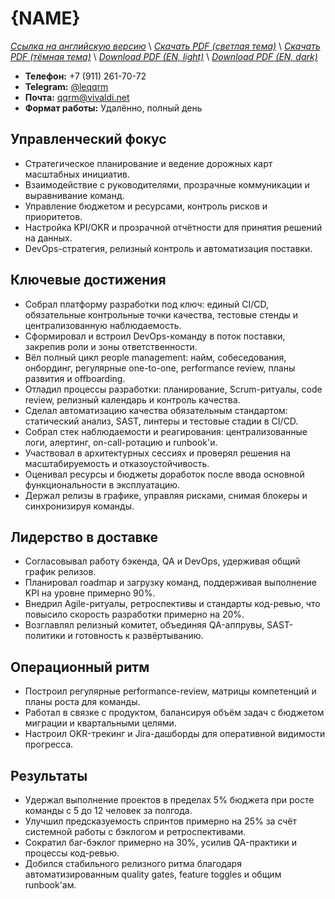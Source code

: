 # {NAME}
*[Ссылка на английскую версию](../en/RESUME_EM.MD)* \\
*[Скачать PDF (светлая тема)](https://qqrm.github.io/CV/Belyakov_em_ru_light.pdf)* \\
*[Скачать PDF (тёмная тема)](https://qqrm.github.io/CV/Belyakov_em_ru_dark.pdf)* \\
*[Download PDF (EN, light)](https://qqrm.github.io/CV/Belyakov_em_en_light.pdf)* \\
*[Download PDF (EN, dark)](https://qqrm.github.io/CV/Belyakov_em_en_dark.pdf)*

- **Телефон:** +7 (911) 261-70-72
- **Telegram:** [@leqqrm](https://t.me/leqqrm)
- **Почта:** [qqrm@vivaldi.net](mailto:qqrm@vivaldi.net)
- **Формат работы:** Удалённо, полный день

## Управленческий фокус
- Стратегическое планирование и ведение дорожных карт масштабных инициатив.
- Взаимодействие с руководителями, прозрачные коммуникации и выравнивание команд.
- Управление бюджетом и ресурсами, контроль рисков и приоритетов.
- Настройка KPI/OKR и прозрачной отчётности для принятия решений на данных.
- DevOps-стратегия, релизный контроль и автоматизация поставки.

## Ключевые достижения
- Собрал платформу разработки под ключ: единый CI/CD, обязательные контрольные точки качества, тестовые стенды и централизованную наблюдаемость.
- Сформировал и встроил DevOps-команду в поток поставки, закрепив роли и зоны ответственности.
- Вёл полный цикл people management: найм, собеседования, онбординг, регулярные one-to-one, performance review, планы развития и offboarding.
- Отладил процессы разработки: планирование, Scrum-ритуалы, code review, релизный календарь и контроль качества.
- Сделал автоматизацию качества обязательным стандартом: статический анализ, SAST, линтеры и тестовые стадии в CI/CD.
- Собрал стек наблюдаемости и реагирования: централизованные логи, алертинг, on-call-ротацию и runbook'и.
- Участвовал в архитектурных сессиях и проверял решения на масштабируемость и отказоустойчивость.
- Оценивал ресурсы и бюджеты доработок после ввода основной функциональности в эксплуатацию.
- Держал релизы в графике, управляя рисками, снимая блокеры и синхронизируя команды.

## Лидерство в доставке
- Согласовывал работу бэкенда, QA и DevOps, удерживая общий график релизов.
- Планировал roadmap и загрузку команд, поддерживая выполнение KPI на уровне примерно 90%.
- Внедрил Agile-ритуалы, ретроспективы и стандарты код-ревью, что повысило скорость разработки примерно на 20%.
- Возглавлял релизный комитет, объединяя QA-аппрувы, SAST-политики и готовность к развёртыванию.

## Операционный ритм
- Построил регулярные performance-review, матрицы компетенций и планы роста для команды.
- Работал в связке с продуктом, балансируя объём задач с бюджетом миграции и квартальными целями.
- Настроил OKR-трекинг и Jira-дашборды для оперативной видимости прогресса.

## Результаты
- Удержал выполнение проектов в пределах 5% бюджета при росте команды с 5 до 12 человек за полгода.
- Улучшил предсказуемость спринтов примерно на 25% за счёт системной работы с бэклогом и ретроспективами.
- Сократил баг-бэклог примерно на 30%, усилив QA-практики и процессы код-ревью.
- Добился стабильного релизного ритма благодаря автоматизированным quality gates, feature toggles и общим runbook'ам.
